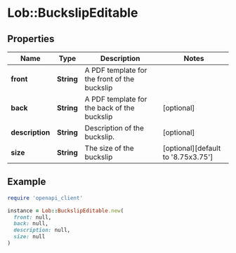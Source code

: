 # Lob::BuckslipEditable

## Properties

| Name | Type | Description | Notes |
| ---- | ---- | ----------- | ----- |
| **front** | **String** | A PDF template for the front of the buckslip |  |
| **back** | **String** | A PDF template for the back of the buckslip | [optional] |
| **description** | **String** | Description of the buckslip. | [optional] |
| **size** | **String** | The size of the buckslip | [optional][default to &#39;8.75x3.75&#39;] |

## Example

```ruby
require 'openapi_client'

instance = Lob::BuckslipEditable.new(
  front: null,
  back: null,
  description: null,
  size: null
)
```

